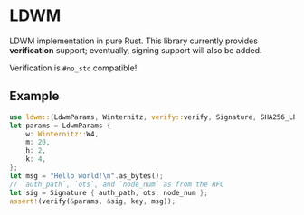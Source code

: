 # LDWM

LDWM implementation in pure Rust. This library currently provides
__verification__ support; eventually, signing support will also
be added.

Verification is `#no_std` compatible!

## Example

```rust
use ldwm::{LdwmParams, Winternitz, verify::verify, Signature, SHA256_LEN};
let params = LdwmParams {
    w: Winternitz::W4,
    m: 20,
    h: 2,
    k: 4,
};
let msg = "Hello world!\n".as_bytes();
// `auth_path`, `ots`, and `node_num` as from the RFC
let sig = Signature { auth_path, ots, node_num };
assert!(verify(&params, &sig, key, msg));
```